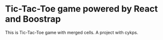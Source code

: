 # Tic-Tac-Toe game powered by React and Boostrap

This is Tic-Tac-Toe game with merged cells. A project with cykps.
